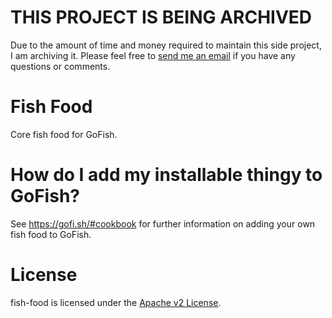 # THIS PROJECT IS BEING ARCHIVED

Due to the amount of time and money required to maintain this side project, I am archiving it. Please feel free to [send me an email](mailto:matt.fisher@fishworks.io) if you have any questions or comments.

# Fish Food

Core fish food for GoFish.

# How do I add my installable thingy to GoFish?

See https://gofi.sh/#cookbook for further information on adding your own fish food to GoFish.

# License

fish-food is licensed under the [Apache v2 License](LICENSE).
